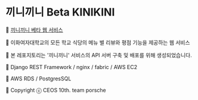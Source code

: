 # 끼니끼니 Beta KINIKINI

🍚 [끼니끼니 베타 웹 서비스](kinikini.kr)

🍜 이화여자대학교의 모든 학교 식당의 메뉴 별 리뷰와 평점 기능을 제공하는 웹 서비스 

🍛 본 레포지토리는 '끼니끼니' 서비스의 API 서버 구축 및 배포를 위해 생성되었습니다.
  
🍔 Django REST Framework / nginx / fabric / AWS EC2 

🍕 AWS RDS / PostgresSQL

🥓 Copyright ⓒ CEOS 10th. team porsche
